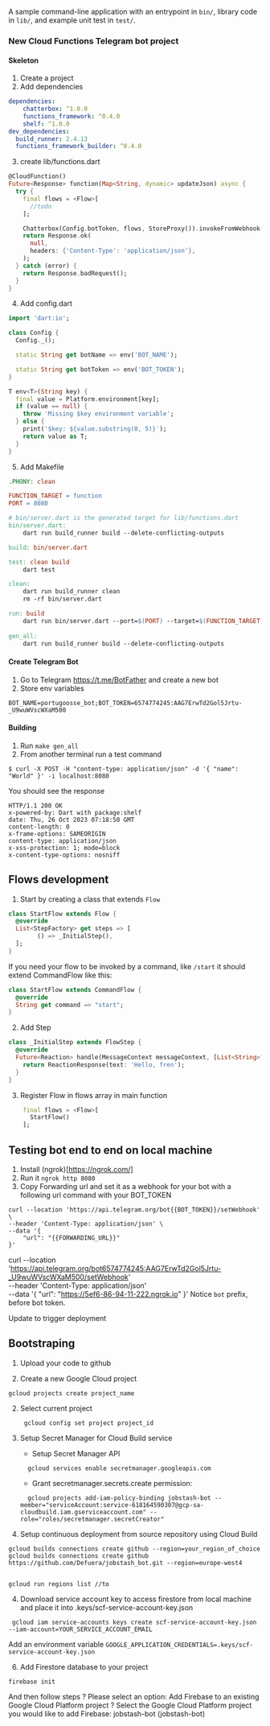 A sample command-line application with an entrypoint in `bin/`, library code
in `lib/`, and example unit test in `test/`.


### New Cloud Functions Telegram bot project 

#### Skeleton
1. Create a project
2. Add dependencies
```yaml
dependencies:
    chatterbox: ^1.0.0
    functions_framework: ^0.4.0
    shelf: ^1.0.0
dev_dependencies:
  build_runner: 2.4.13
  functions_framework_builder: ^0.4.0
```
3. create lib/functions.dart
```dart
@CloudFunction()
Future<Response> function(Map<String, dynamic> updateJson) async {
  try {
    final flows = <Flow>[
      //todo
    ];

    Chatterbox(Config.botToken, flows, StoreProxy()).invokeFromWebhook(updateJson);
    return Response.ok(
      null,
      headers: {'Content-Type': 'application/json'},
    );
  } catch (error) {
    return Response.badRequest();
  }
}
```
4. Add config.dart
```dart
import 'dart:io';

class Config {
  Config._();

  static String get botName => env('BOT_NAME');

  static String get botToken => env('BOT_TOKEN');
}

T env<T>(String key) {
  final value = Platform.environment[key];
  if (value == null) {
    throw 'Missing $key environment variable';
  } else {
    print('$key: ${value.substring(0, 5)}');
    return value as T;
  }
}
```
5. Add Makefile
```makefile
.PHONY: clean

FUNCTION_TARGET = function
PORT = 8080

# bin/server.dart is the generated target for lib/functions.dart
bin/server.dart:
	dart run build_runner build --delete-conflicting-outputs

build: bin/server.dart

test: clean build
	dart test

clean:
	dart run build_runner clean
	rm -rf bin/server.dart

run: build
	dart run bin/server.dart --port=$(PORT) --target=$(FUNCTION_TARGET)
	
gen_all:
	dart run build_runner build --delete-conflicting-outputs

```

#### Create Telegram Bot
1. Go to Telegram https://t.me/BotFather and create a new bot
2. Store env variables 
```shell
BOT_NAME=portugoosse_bot;BOT_TOKEN=6574774245:AAG7ErwTd2Gol5Jrtu-_U9wuWVscWXaM500
```

#### Building
1. Run `make gen_all`
2. From another terminal run a test command
```shell
$ curl -X POST -H "content-type: application/json" -d '{ "name": "World" }' -i localhost:8080
```
You should see the response
```shell
HTTP/1.1 200 OK
x-powered-by: Dart with package:shelf
date: Thu, 26 Oct 2023 07:18:50 GMT
content-length: 0
x-frame-options: SAMEORIGIN
content-type: application/json
x-xss-protection: 1; mode=block
x-content-type-options: nosniff
```


## Flows development
1. Start by creating a class that extends `Flow`
```dart
class StartFlow extends Flow {
  @override
  List<StepFactory> get steps => [
        () => _InitialStep(),
  ];
}
```
If you need your flow to be invoked by a command, like `/start` it should extend CommandFlow like this:
```dart
class StartFlow extends CommandFlow {
  @override
  String get command => "start";
}
```
2. Add Step
```dart
class _InitialStep extends FlowStep {
  @override
  Future<Reaction> handle(MessageContext messageContext, [List<String>? args]) async {
    return ReactionResponse(text: 'Hello, fren');
  }
}
```
3. Register Flow in flows array in main function
```dart
    final flows = <Flow>[
      StartFlow()
    ];
```


## Testing bot end to end on local machine
1. Install (ngrok)[https://ngrok.com/]
2. Run it `ngrok http 8080`
3. Copy Forwarding url and set it as a webhook for your bot with a following url command with your BOT_TOKEN
```shell
curl --location 'https://api.telegram.org/bot{{BOT_TOKEN}}/setWebhook' \
--header 'Content-Type: application/json' \
--data '{
    "url": "{{FORWARDING_URL}}" 
}'
```
curl --location 'https://api.telegram.org/bot6574774245:AAG7ErwTd2Gol5Jrtu-_U9wuWVscWXaM500/setWebhook' \
--header 'Content-Type: application/json' \
--data '{
"url": "https://5ef6-86-94-11-222.ngrok.io"
}'
Notice `bot` prefix, before bot token.


Update to trigger deployment

## Bootstraping
1. Upload your code to github

2. Create a new Google Cloud project
```shell
gcloud projects create project_name
```

2. Select current project
   ```shell
    gcloud config set project project_id
   ```

3. Setup Secret Manager for  Cloud Build service
    - Setup Secret Manager API
    ```shell
      gcloud services enable secretmanager.googleapis.com
    ```
   - Grant secretmanager.secrets.create permission:
    ```shell
      gcloud projects add-iam-policy-binding jobstash-bot --member="serviceAccount:service-618164590307@gcp-sa-cloudbuild.iam.gserviceaccount.com" --role="roles/secretmanager.secretCreator"
    ```



3. Setup continuous deployment from source repository using Cloud Build
```shell
gcloud builds connections create github --region=your_region_of_choice 
gcloud builds connections create github https://github.com/Defuera/jobstash_bot.git --region=europe-west4


gcloud run regions list //to 
```

4. Download service account key to access firestore from local machine and place it into .keys/scf-service-account-key.json
```shell
 gcloud iam service-accounts keys create scf-service-account-key.json --iam-account=YOUR_SERVICE_ACCOUNT_EMAIL
```
Add an environment variable `GOOGLE_APPLICATION_CREDENTIALS=.keys/scf-service-account-key.json`

6. Add Firestore database to your project
```shell
firebase init
```
And then follow steps
? Please select an option: Add Firebase to an existing Google Cloud Platform project
? Select the Google Cloud Platform project you would like to add Firebase: jobstash-bot (jobstash-bot)
